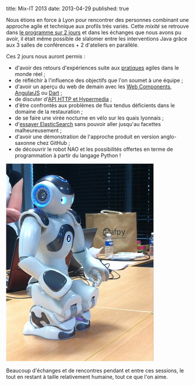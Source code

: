 title: Mix-IT 2013
date: 2013-04-29
published: true

Nous étions en force à Lyon pour rencontrer des personnes combinant une approche agile et technique aux profils très variés. Cette *mixité* se retrouve dans [le programme sur 2 jours](http://www.mix-it.fr/mixit13/planning) et dans les échanges que nous avons pu avoir, il était même possible de slalomer entre les interventions Java grâce aux 3 salles de conférences + 2 d'ateliers en parallèle.

Ces 2 jours nous auront permis :

* d'avoir des retours d'expériences suite aux [pratiques](http://blog.avoustin.com/wp-content/upload/conf/lt/enfinir/index.html#/) agiles dans le monde réel ;
* de réfléchir à l'influence des objectifs que l'on soumet à une équipe ;
* d'avoir un aperçu du web de demain avec les [Web Components](https://dvcs.w3.org/hg/webcomponents/raw-file/tip/explainer/index.html), [AngularJS](http://angularjs.org/) ou [Dart](http://www.dartlang.org/) ;
* de discuter d'[API HTTP et Hypermedia](https://larlet.fr/david/blog/2013/api-hommes/) ;
* d'être confrontés aux problèmes de flux tendus déficients dans le domaine de la restauration ;
* de se faire une virée nocturne en vélo sur les quais lyonnais ;
* d'[essayer ElasticSearch](https://gist.github.com/davidbgk/5466170) sans pouvoir aller jusqu'au facettes malheureusement ;
* d'avoir une démonstration de l'approche produit en version anglo-saxonne chez GitHub ;
* de découvrir le robot NAO et les possibilités offertes en terme de programmation à partir du langage Python !

<img src="/static/images/blog/robot-nao-mixit.jpg" alt="Robot NAO au repos" />

Beaucoup d'échanges et de rencontres pendant et entre ces sessions, le tout en restant à taille relativement humaine, tout ce que l'on aime.
